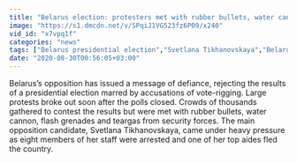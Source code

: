 ```yaml
---
title: "Belarus election: protesters met with rubber bullets, water cannon and flash grenades \u2013 video report"
image: "https://s1.dmcdn.net/v/SPqiJ1VG523fz6P09/x240"
vid_id: "x7vpq1f"
categories: "news"
tags: ["Belarus presidential election","Svetlana Tikhanovskaya","Belarus"]
date: "2020-08-30T00:56:05+03:00"
---
```

Belarus’s opposition has issued a message of defiance, rejecting the results of a presidential election marred by accusations of vote-rigging. Large protests broke out soon after the polls closed. Crowds of thousands gathered to contest the results but were met with rubber bullets, water cannon, flash grenades and teargas from security forces. The main opposition candidate,  Svetlana Tikhanovskaya, came under heavy pressure as eight members of her staff were arrested and one of her top aides fled the country.
